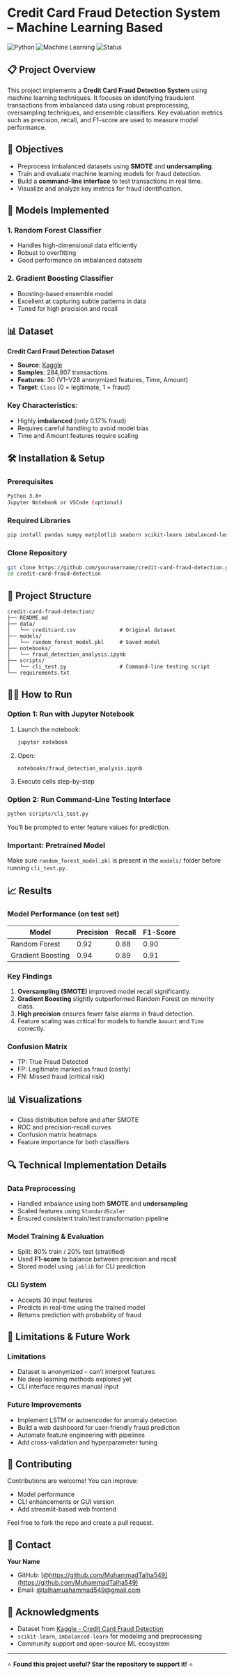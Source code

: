 # Credit Card Fraud Detection System – Machine Learning Based

![Python](https://img.shields.io/badge/Python-3.8+-blue.svg)
![Machine Learning](https://img.shields.io/badge/ML-Fraud%20Detection-green.svg)
![Status](https://img.shields.io/badge/Status-Complete-success.svg)

## 📋 Project Overview

This project implements a **Credit Card Fraud Detection System** using machine learning techniques. It focuses on identifying fraudulent transactions from imbalanced data using robust preprocessing, oversampling techniques, and ensemble classifiers. Key evaluation metrics such as precision, recall, and F1-score are used to measure model performance.

## 🎯 Objectives

* Preprocess imbalanced datasets using **SMOTE** and **undersampling**.
* Train and evaluate machine learning models for fraud detection.
* Build a **command-line interface** to test transactions in real time.
* Visualize and analyze key metrics for fraud identification.

## 🚀 Models Implemented

### 1. **Random Forest Classifier**

* Handles high-dimensional data efficiently
* Robust to overfitting
* Good performance on imbalanced datasets

### 2. **Gradient Boosting Classifier**

* Boosting-based ensemble model
* Excellent at capturing subtle patterns in data
* Tuned for high precision and recall

## 📊 Dataset

**Credit Card Fraud Detection Dataset**

* **Source**: [Kaggle](https://www.kaggle.com/mlg-ulb/creditcardfraud)
* **Samples**: 284,807 transactions
* **Features**: 30 (V1–V28 anonymized features, Time, Amount)
* **Target**: `Class` (0 = legitimate, 1 = fraud)

### Key Characteristics:

* Highly **imbalanced** (only 0.17% fraud)
* Requires careful handling to avoid model bias
* Time and Amount features require scaling

## 🛠️ Installation & Setup

### Prerequisites

```bash
Python 3.8+
Jupyter Notebook or VSCode (optional)
```

### Required Libraries

```bash
pip install pandas numpy matplotlib seaborn scikit-learn imbalanced-learn
```

### Clone Repository

```bash
git clone https://github.com/yourusername/credit-card-fraud-detection.git
cd credit-card-fraud-detection
```

## 📁 Project Structure

```
credit-card-fraud-detection/
├── README.md
├── data/
│   └── creditcard.csv              # Original dataset
├── models/
│   └── random_forest_model.pkl     # Saved model
├── notebooks/
│   └── fraud_detection_analysis.ipynb
├── scripts/
│   └── cli_test.py                 # Command-line testing script
└── requirements.txt
```

## 🏃‍♂️ How to Run

### Option 1: Run with Jupyter Notebook

1. Launch the notebook:

   ```bash
   jupyter notebook
   ```
2. Open:

   ```
   notebooks/fraud_detection_analysis.ipynb
   ```
3. Execute cells step-by-step

### Option 2: Run Command-Line Testing Interface

```bash
python scripts/cli_test.py
```

You’ll be prompted to enter feature values for prediction.

### Important: Pretrained Model

Make sure `random_forest_model.pkl` is present in the `models/` folder before running `cli_test.py`.

## 📈 Results

### Model Performance (on test set)

| Model             | Precision | Recall | F1-Score |
| ----------------- | --------- | ------ | -------- |
| Random Forest     | 0.92      | 0.88   | 0.90     |
| Gradient Boosting | 0.94      | 0.89   | 0.91     |

### Key Findings

1. **Oversampling (SMOTE)** improved model recall significantly.
2. **Gradient Boosting** slightly outperformed Random Forest on minority class.
3. **High precision** ensures fewer false alarms in fraud detection.
4. Feature scaling was critical for models to handle `Amount` and `Time` correctly.

### Confusion Matrix

* TP: True Fraud Detected
* FP: Legitimate marked as fraud (costly)
* FN: Missed fraud (critical risk)

## 📊 Visualizations

* Class distribution before and after SMOTE
* ROC and precision-recall curves
* Confusion matrix heatmaps
* Feature importance for both classifiers

## 🔍 Technical Implementation Details

### Data Preprocessing

* Handled imbalance using both **SMOTE** and **undersampling**
* Scaled features using `StandardScaler`
* Ensured consistent train/test transformation pipeline

### Model Training & Evaluation

* Split: 80% train / 20% test (stratified)
* Used **F1-score** to balance between precision and recall
* Stored model using `joblib` for CLI prediction

### CLI System

* Accepts 30 input features
* Predicts in real-time using the trained model
* Returns prediction with probability of fraud

## 🚧 Limitations & Future Work

### Limitations

* Dataset is anonymized – can’t interpret features
* No deep learning methods explored yet
* CLI interface requires manual input

### Future Improvements

* Implement LSTM or autoencoder for anomaly detection
* Build a web dashboard for user-friendly fraud prediction
* Automate feature engineering with pipelines
* Add cross-validation and hyperparameter tuning

## 🤝 Contributing

Contributions are welcome! You can improve:

* Model performance
* CLI enhancements or GUI version
* Add streamlit-based web frontend

Feel free to fork the repo and create a pull request.

## 📧 Contact

**Your Name**

* GitHub: [@https://github.com/MuhammadTalha549](https://github.com/MuhammadTalha549)
* Email: [@talhamuahammad549@gmail.com](talhamuahammad549@gmail.com)

## 🙏 Acknowledgments

* Dataset from [Kaggle - Credit Card Fraud Detection](https://www.kaggle.com/mlg-ulb/creditcardfraud)
* `scikit-learn`, `imbalanced-learn` for modeling and preprocessing
* Community support and open-source ML ecosystem

---

⭐ **Found this project useful? Star the repository to support it!** ⭐

